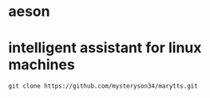 # aeson
#   intelligent assistant for linux machines
    git clone https://github.com/mysteryson34/marytts.git
